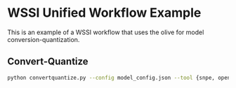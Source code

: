 # WSSI Unified Workflow Example

This is an example of a WSSI workflow that uses the olive for model conversion-quantization.

## Convert-Quantize
```bash
python convertquantize.py --config model_config.json --tool {snpe, openvino}
```
